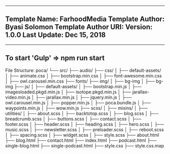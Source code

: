 ------------------------------------------------------
Template Name: FarhoodMedia
Template Author: Byasi Solomon
Template Author URI:
Version: 1.0.0
Last Update: Dec 15, 2018
-----------------------------------------------------

--------------------------------
To start 'Gulp' => npm run start
--------------------------------

File Structure:
poca/
└── src/
    ├── audio/
    ├── css/
    │   ├── default-assets/
    │   ├── animate.css
    │   ├── bootstrap.min.css
    │   ├── font-awesome.min.css
    │   ├── owl.carousel.min.css
    ├── fonts/
    ├── img/
    │   ├── bg-img
    │   ├── bg-img
    ├── js/
    │   ├── default-assets/
    │   ├── bootstrap.min.js
    │   ├── imagesloaded.pkgd.min.js
    │   ├── isotope.pkgd.min.js
    │   ├── jarallax-video.min.js
    │   ├── jarallax.min.js
    │   ├── jquery.min.js
    │   ├── owl.carousel.min.js
    │   ├── popper.min.js
    │   ├── poca.bundle.js
    │   ├── waypoints.min.js
    │   ├── wow.min.js
    ├── scss/
    │   ├── mixins/
    │   ├── utilities/
    │   ├── about.scss
    │   ├── backtotop.scss
    │   ├── blog.scss
    │   ├── breadcrumb.scss
    │   ├── buttons.scss
    │   ├── contact.scss
    │   ├── footer.scss
    │   ├── header.scss
    │   ├── heading.scss
    │   ├── hero.scss
    │   ├── music.scss
    │   ├── newsletter.scss
    │   ├── preloader.scss
    │   ├── reboot.scss
    │   ├── spacing.scss
    │   ├── widget.scss
    │   ├── style.scss
    ├── about.html
    ├── blog.html
    ├── contact.html
    ├── index.html
    ├── podcast.html
    ├── single-blog.html
    ├── single-podcast.html
    ├── style.css
    ├── style.css.map
